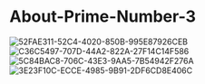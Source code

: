 # About-Prime-Number-3

![52FAE311-52C4-4020-850B-995E87926CEB](https://user-images.githubusercontent.com/121736407/227726456-67e97844-b584-41c0-b6a4-a3a4d5beb327.jpeg)
![C36C5497-707D-44A2-822A-27F14C14F586](https://user-images.githubusercontent.com/121736407/227726545-01920364-6be3-48fb-9e93-ccc177d27cad.jpeg)
![5C84BAC8-706C-43E3-9AA5-7B54942F276A](https://user-images.githubusercontent.com/121736407/227726627-80260e77-32d1-467e-b12e-3a4fac439ca2.jpeg)
![3E23F10C-ECCE-4985-9B91-2DF6CD8E406C](https://user-images.githubusercontent.com/121736407/227726918-a261d1a2-1e94-4512-a5ca-4e82ed7fbfe1.jpeg)
